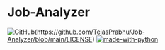 # Job-Analyzer

![GitHub](https://img.shields.io/github/license/TejasPrabhu/Job-Analyzer)(https://github.com/TejasPrabhu/Job-Analyzer/blob/main/LICENSE)
[![made-with-python](https://img.shields.io/badge/Made%20with-Python-1f425f.svg)](https://www.python.org/)
